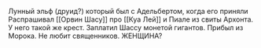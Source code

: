 Лунный эльф (друид?) который был с Адельбертом, когда его приняли
Распрашивал [[Орвин Шасу]] про [[Куа Лей]]  и Пиале из свиты Архонта.
У него такой же крест. Заплатил Шассу монетой гигантов. Прибыл из Морока. Не любит священников.
ЖЕНЩИНА?
